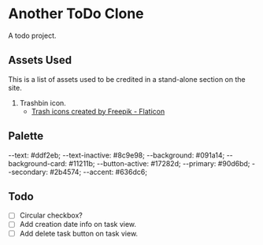 # Another ToDo Clone

A todo project.

## Assets Used

This is a list of assets used to be credited in a stand-alone section on the site.

1. Trashbin icon.
   - <a href="https://www.flaticon.com/free-icons/trash" title="trash icons">Trash icons created by Freepik - Flaticon</a>

## Palette

--text: #ddf2eb;
--text-inactive: #8c9e98;
--background: #091a14;
--background-card: #11211b;
--button-active: #17282d;
--primary: #90d6bd;
--secondary: #2b4574;
--accent: #636dc6;

## Todo

- [ ] Circular checkbox?
- [ ] Add creation date info on task view.
- [ ] Add delete task button on task view.
